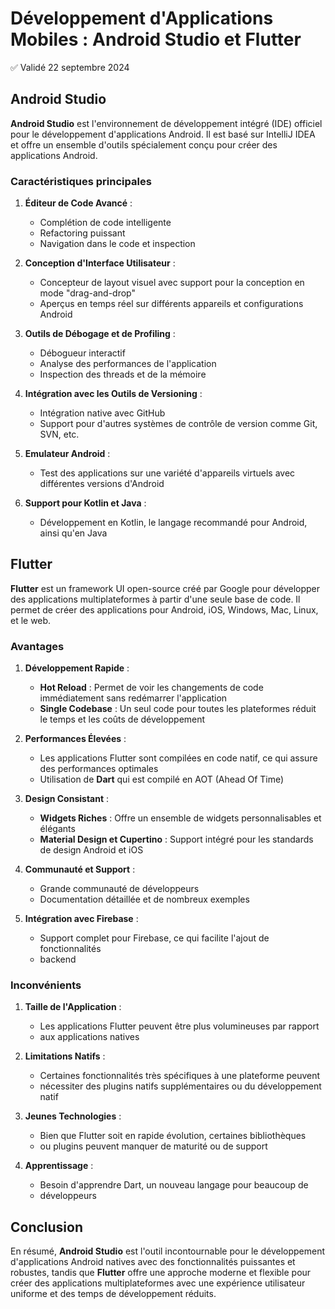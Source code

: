 # Développement d'Applications Mobiles : Android Studio et Flutter

✅ Validé 22 septembre 2024

## Android Studio

**Android Studio** est l'environnement de développement intégré (IDE) officiel pour le développement d'applications Android. Il est basé sur IntelliJ IDEA et offre un ensemble d'outils spécialement conçu pour créer des applications Android.

### Caractéristiques principales

1. **Éditeur de Code Avancé** :
   - Complétion de code intelligente
   - Refactoring puissant
   - Navigation dans le code et inspection

2. **Conception d'Interface Utilisateur** :
   - Concepteur de layout visuel avec support pour la conception en mode "drag-and-drop"
   - Aperçus en temps réel sur différents appareils et configurations Android

3. **Outils de Débogage et de Profiling** :
   - Débogueur interactif
   - Analyse des performances de l'application
   - Inspection des threads et de la mémoire

4. **Intégration avec les Outils de Versioning** :
   - Intégration native avec GitHub
   - Support pour d'autres systèmes de contrôle de version comme Git, SVN, etc.

5. **Emulateur Android** :
   - Test des applications sur une variété d'appareils virtuels avec différentes versions d'Android

6. **Support pour Kotlin et Java** :
   - Développement en Kotlin, le langage recommandé pour Android, ainsi qu'en Java

## Flutter

**Flutter** est un framework UI open-source créé par Google pour développer des applications multiplateformes à partir d'une seule base de code. Il permet de créer des applications pour Android, iOS, Windows, Mac, Linux, et le web.

### Avantages

1. **Développement Rapide** :
   - **Hot Reload** : Permet de voir les changements de code immédiatement sans redémarrer l'application
   - **Single Codebase** : Un seul code pour toutes les plateformes réduit le temps et les coûts de développement

2. **Performances Élevées** :
   - Les applications Flutter sont compilées en code natif, ce qui assure des performances optimales
   - Utilisation de **Dart** qui est compilé en AOT (Ahead Of Time)

3. **Design Consistant** :
   - **Widgets Riches** : Offre un ensemble de widgets personnalisables et élégants
   - **Material Design et Cupertino** : Support intégré pour les standards de design Android et iOS

4. **Communauté et Support** :
   - Grande communauté de développeurs
   - Documentation détaillée et de nombreux exemples

5. **Intégration avec Firebase** :
   - Support complet pour Firebase, ce qui facilite l'ajout de fonctionnalités
   - backend

### Inconvénients

1. **Taille de l'Application** :
   - Les applications Flutter peuvent être plus volumineuses par rapport
   - aux applications natives

2. **Limitations Natifs** :
   - Certaines fonctionnalités très spécifiques à une plateforme peuvent
   - nécessiter des plugins natifs supplémentaires ou du développement natif

3. **Jeunes Technologies** :
   - Bien que Flutter soit en rapide évolution, certaines bibliothèques
   - ou plugins peuvent manquer de maturité ou de support

4. **Apprentissage** :
   - Besoin d'apprendre Dart, un nouveau langage pour beaucoup de
   - développeurs

## Conclusion

En résumé, **Android Studio** est l'outil incontournable pour le
développement d'applications Android natives avec des fonctionnalités puissantes et robustes, tandis que **Flutter** offre une approche moderne et flexible pour créer des applications multiplateformes avec une expérience utilisateur uniforme et des temps de développement réduits.
